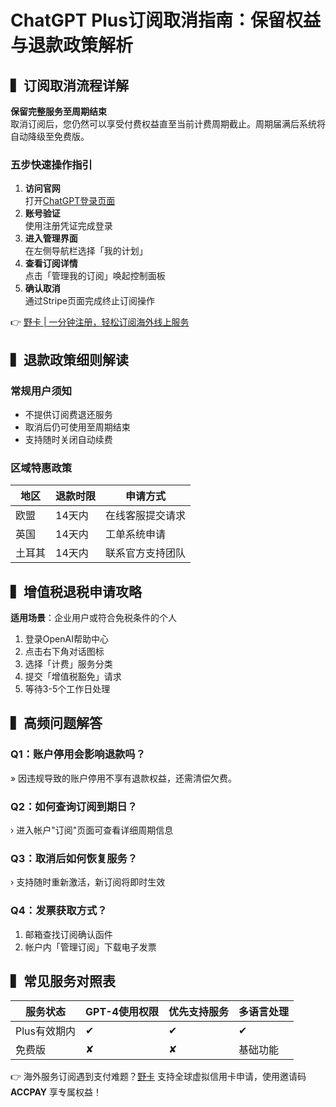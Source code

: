 # ChatGPT Plus订阅取消指南：保留权益与退款政策解析

## ▍订阅取消流程详解
**保留完整服务至周期结束**  
取消订阅后，您仍然可以享受付费权益直至当前计费周期截止。周期届满后系统将自动降级至免费版。

### 五步快速操作指引
1. **访问官网**  
   打开[ChatGPT登录页面](https://chat.openai.com/auth/login)
2. **账号验证**  
   使用注册凭证完成登录
3. **进入管理界面**  
   在左侧导航栏选择「我的计划」
4. **查看订阅详情**  
   点击「管理我的订阅」唤起控制面板
5. **确认取消**  
   通过Stripe页面完成终止订阅操作

👉 [野卡 | 一分钟注册，轻松订阅海外线上服务](https://bbtdd.com/yeka)

## ▍退款政策细则解读
### 常规用户须知
- 不提供订阅费退还服务
- 取消后仍可使用至周期结束
- 支持随时关闭自动续费

### 区域特惠政策
| 地区    | 退款时限 | 申请方式           |
|---------|----------|--------------------|
| 欧盟    | 14天内   | 在线客服提交请求  |
| 英国    | 14天内   | 工单系统申请      |
| 土耳其  | 14天内   | 联系官方支持团队  |

## ▍增值税退税申请攻略
**适用场景**：企业用户或符合免税条件的个人
1. 登录OpenAI帮助中心
2. 点击右下角对话图标
3. 选择「计费」服务分类
4. 提交「增值税豁免」请求
5. 等待3-5个工作日处理

## ▍高频问题解答

### Q1：账户停用会影响退款吗？
» 因违规导致的账户停用不享有退款权益，还需清偿欠费。

### Q2：如何查询订阅到期日？
› 进入帐户"订阅"页面可查看详细周期信息

### Q3：取消后如何恢复服务？
› 支持随时重新激活，新订阅将即时生效

### Q4：发票获取方式？
1. 邮箱查找订阅确认函件
2. 帐户内「管理订阅」下载电子发票

## ▍常见服务对照表
| 服务状态     | GPT-4使用权限 | 优先支持服务 | 多语言处理   |
|--------------|---------------|--------------|-------------|
| Plus有效期内 | ✔             | ✔            | ✔           |
| 免费版       | ✘             | ✘            | 基础功能    |

👉 海外服务订阅遇到支付难题？[野卡](https://bbtdd.com/yeka) 支持全球虚拟信用卡申请，使用邀请码 **ACCPAY** 享专属权益！